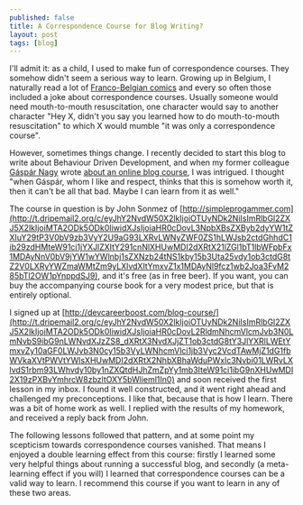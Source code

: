 ```yaml
---
published: false
title: A Correspondence Course for Blog Writing?
layout: post
tags: [blog]
---
```

I'll admit it: as a child, I used to make fun of correspondence courses. They somehow didn't seem a serious way to learn. Growing up in Belgium, I naturally read a lot of [Franco-Belgian comics](https://en.wikipedia.org/wiki/Franco-Belgian_comics) and every so often those included a joke about correspondence courses. Usually someone would need mouth-to-mouth resuscitation, one character would say to another character "Hey X, didn't you say you learned how to do mouth-to-mouth resuscitation" to which X would mumble "it was only a correspondence course".

However, sometimes things change. I recently decided to start this blog to write about Behaviour Driven Development, and when my former colleague [Gáspár Nagy](http://gasparnagy.com/) wrote [about an online blog course](http://gasparnagy.com/2016/01/blogging-under-pressure/), I was intrigued. I thought "when Gáspár, whom I like and respect, thinks that this is somehow worth it, then it can't be all that bad. Maybe I can learn from it as well." 

The course in question is by John Sonmez of [http://simpleprogammer.com](http://t.dripemail2.org/c/eyJhY2NvdW50X2lkIjoiOTUyNDk2NiIsImRlbGl2ZXJ5X2lkIjoiMTA2ODk5ODk0IiwidXJsIjoiaHR0cDovL3NpbXBsZXByb2dyYW1tZXIuY29tP3V0bV9zb3VyY2U9aG93LXRvLWNyZWF0ZS1hLWJsb2ctdGhhdC1ib29zdHMteW91ci1jYXJlZXItY291cnNlXHUwMDI2dXRtX21lZGl1bT1lbWFpbFx1MDAyNnV0bV9jYW1wYWlnbj1sZXNzb24tNS1kby15b3Uta25vdy1ob3ctdG8tZ2V0LXRyYWZmaWMtZm9yLXlvdXItYmxvZ1x1MDAyNl9fcz1wb2Joa3FvM285bTl2OW1pYnppdSJ9), and it's free (as in free beer). If you want, you can buy the accompanying course book for a very modest price, but that is entirely optional.

I signed up at [http://devcareerboost.com/blog-course/](http://t.dripemail2.org/c/eyJhY2NvdW50X2lkIjoiOTUyNDk2NiIsImRlbGl2ZXJ5X2lkIjoiMTA2ODk5ODk0IiwidXJsIjoiaHR0cDovL2RldmNhcmVlcmJvb3N0LmNvbS9ibG9nLWNvdXJzZS8_dXRtX3NvdXJjZT1ob3ctdG8tY3JlYXRlLWEtYmxvZy10aGF0LWJvb3N0cy15b3VyLWNhcmVlci1jb3Vyc2VcdTAwMjZ1dG1fbWVkaXVtPWVtYWlsXHUwMDI2dXRtX2NhbXBhaWduPWxlc3Nvbi01LWRvLXlvdS1rbm93LWhvdy10by1nZXQtdHJhZmZpYy1mb3IteW91ci1ibG9nXHUwMDI2X19zPXBvYmhrcW8zbzltOXY5bWlieml1In0) and soon received the first lesson in my inbox. I found it well constructed, and it went right ahead and challenged my preconceptions. I like that, because that is how I learn. There was a bit of home work as well. I replied with the results of my homework, and received a reply back from John.

The following lessons followed that pattern, and at some point my scepticism towards correspondence courses vanished. That means I enjoyed a double learning effect from this course: firstly I learned some very helpful things about running a successful blog, and secondly (a meta-learning effect if you will) I learned that correspondence courses can be a valid way to learn. I recommend this course if you want to learn in any of these two areas.
